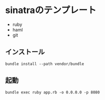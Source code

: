 # sinatraのテンプレート

- ruby
- haml
- git

## インストール

```
bundle install --path vendor/bundle
```

## 起動

```
bundle exec ruby app.rb -o 0.0.0.0 -p 8080
```
